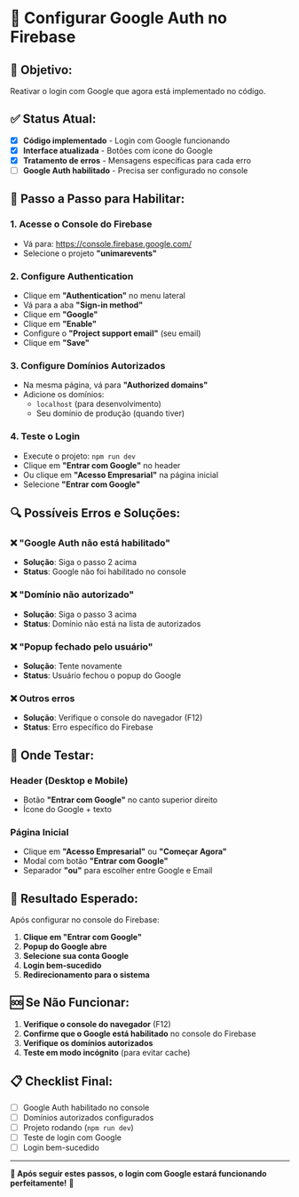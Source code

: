 # 🔧 Configurar Google Auth no Firebase

## 🎯 **Objetivo:**
Reativar o login com Google que agora está implementado no código.

## ✅ **Status Atual:**
- [x] **Código implementado** - Login com Google funcionando
- [x] **Interface atualizada** - Botões com ícone do Google
- [x] **Tratamento de erros** - Mensagens específicas para cada erro
- [ ] **Google Auth habilitado** - Precisa ser configurado no console

## 🚀 **Passo a Passo para Habilitar:**

### 1. **Acesse o Console do Firebase**
- Vá para: https://console.firebase.google.com/
- Selecione o projeto **"unimarevents"**

### 2. **Configure Authentication**
- Clique em **"Authentication"** no menu lateral
- Vá para a aba **"Sign-in method"**
- Clique em **"Google"**
- Clique em **"Enable"**
- Configure o **"Project support email"** (seu email)
- Clique em **"Save"**

### 3. **Configure Domínios Autorizados**
- Na mesma página, vá para **"Authorized domains"**
- Adicione os domínios:
  - `localhost` (para desenvolvimento)
  - Seu domínio de produção (quando tiver)

### 4. **Teste o Login**
- Execute o projeto: `npm run dev`
- Clique em **"Entrar com Google"** no header
- Ou clique em **"Acesso Empresarial"** na página inicial
- Selecione **"Entrar com Google"**

## 🔍 **Possíveis Erros e Soluções:**

### ❌ **"Google Auth não está habilitado"**
- **Solução**: Siga o passo 2 acima
- **Status**: Google não foi habilitado no console

### ❌ **"Domínio não autorizado"**
- **Solução**: Siga o passo 3 acima
- **Status**: Domínio não está na lista de autorizados

### ❌ **"Popup fechado pelo usuário"**
- **Solução**: Tente novamente
- **Status**: Usuário fechou o popup do Google

### ❌ **Outros erros**
- **Solução**: Verifique o console do navegador (F12)
- **Status**: Erro específico do Firebase

## 📱 **Onde Testar:**

### **Header (Desktop e Mobile)**
- Botão **"Entrar com Google"** no canto superior direito
- Ícone do Google + texto

### **Página Inicial**
- Clique em **"Acesso Empresarial"** ou **"Começar Agora"**
- Modal com botão **"Entrar com Google"**
- Separador **"ou"** para escolher entre Google e Email

## 🎉 **Resultado Esperado:**

Após configurar no console do Firebase:
1. **Clique em "Entrar com Google"**
2. **Popup do Google abre**
3. **Selecione sua conta Google**
4. **Login bem-sucedido**
5. **Redirecionamento para o sistema**

## 🆘 **Se Não Funcionar:**

1. **Verifique o console do navegador** (F12)
2. **Confirme que o Google está habilitado** no console do Firebase
3. **Verifique os domínios autorizados**
4. **Teste em modo incógnito** (para evitar cache)

## 📋 **Checklist Final:**

- [ ] Google Auth habilitado no console
- [ ] Domínios autorizados configurados
- [ ] Projeto rodando (`npm run dev`)
- [ ] Teste de login com Google
- [ ] Login bem-sucedido

---

**🎊 Após seguir estes passos, o login com Google estará funcionando perfeitamente!** 🎊
